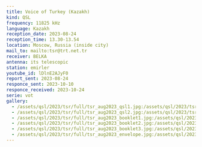 ```yaml
---
title: Voice of Turkey (Kazakh)
kind: QSL
frequency: 11825 kHz
language: Kazakh
reception_date: 2023-08-24
reception_time: 13.30-13.54
location: Moscow, Russia (inside city)
mail_to: mailto:tsr@trt.net.tr
receiver: BELKA
antenna: its telescopic
station: emirler
youtube_id: lDlnE2AJyF0
report_sent: 2023-08-24
responce_sent: 2023-10-10
responce_received: 2023-10-24
serie: vot
gallery:
  - /assets/qsl/2023/tsr/full/tsr_aug2023_qsl1.jpg:/assets/qsl/2023/tsr/small/tsr_aug2023_qsl1.jpg
  - /assets/qsl/2023/tsr/full/tsr_aug2023_qsl2.jpg:/assets/qsl/2023/tsr/small/tsr_aug2023_qsl2.jpg
  - /assets/qsl/2023/tsr/full/tsr_aug2023_booklet1.jpg:/assets/qsl/2023/tsr/small/tsr_aug2023_booklet1.jpg
  - /assets/qsl/2023/tsr/full/tsr_aug2023_booklet2.jpg:/assets/qsl/2023/tsr/small/tsr_aug2023_booklet2.jpg
  - /assets/qsl/2023/tsr/full/tsr_aug2023_booklet3.jpg:/assets/qsl/2023/tsr/small/tsr_aug2023_booklet3.jpg
  - /assets/qsl/2023/tsr/full/tsr_aug2023_envelope.jpg:/assets/qsl/2023/tsr/small/tsr_aug2023_envelope.jpg
---
```


